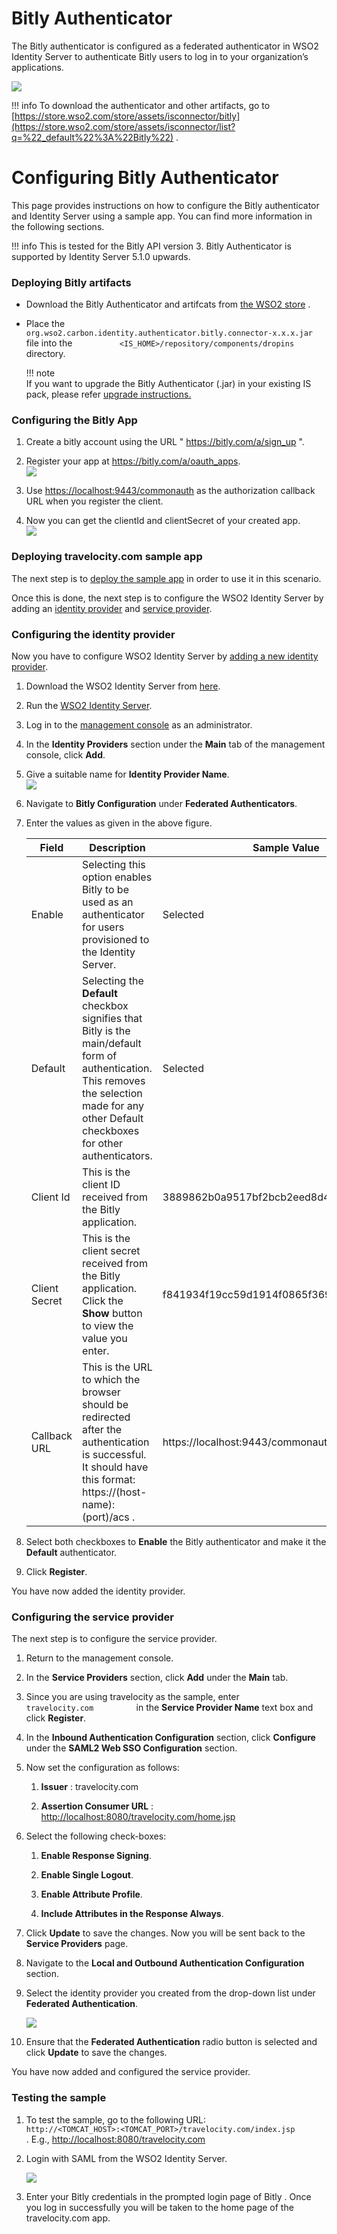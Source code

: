 # Bitly Authenticator

The Bitly authenticator is configured as a federated authenticator in
WSO2 Identity Server to authenticate Bitly users to log in to your
organization’s applications.

![](../assets/img/50518501/76746252.png)   


!!! info 
    To download the authenticator and other artifacts, go to
    [https://store.wso2.com/store/assets/isconnector/bitly](https://store.wso2.com/store/assets/isconnector/list?q=%22_default%22%3A%22Bitly%22)
    .

# Configuring Bitly Authenticator

This page provides instructions on how to configure the Bitly
authenticator and Identity Server using a sample app. You can find more
information in the following sections.

!!! info 
    This is tested for the Bitly API version 3. Bitly Authenticator is supported by Identity Server 5.1.0 upwards.


### Deploying Bitly artifacts

-   Download the Bitly Authenticator and artifcats from [the WSO2
    store](https://store.wso2.com/store/assets/isconnector/details/83ec7d04-46f1-426a-b4cb-1a169846212c)
    .

-   Place the
    `           org.wso2.carbon.identity.authenticator.bitly.connector-x.x.x.jar          `
    file into the
    `           <IS_HOME>/repository/components/dropins          `
    directory.

    !!! note  
        If you want to upgrade the Bitly Authenticator (.jar) in your existing IS pack, please refer [upgrade instructions.](../../develop/upgrading-an-authenticator)
    

### Configuring the Bitly App

1.  Create a bitly account using the URL " <https://bitly.com/a/sign_up>
    ".
2.  Register your app at <https://bitly.com/a/oauth_apps>.  
    ![](../assets/img/50518515/51251641.png) 

3.  Use <https://localhost:9443/commonauth> as the authorization
    callback URL when you register the client.

4.  Now you can get the clientId and clientSecret of your created app.  
    ![](../assets/img/50518515/51252818.png) 

### Deploying travelocity.com sample app

The next step is to [deploy the sample app](../../develop/deploying-the-sample-app)
in order to use it in this scenario.

Once this is done, the next step is to configure the WSO2 Identity
Server by adding an [identity
provider](../../learn/adding-and-configuring-an-identity-provider)
and [service provider](../../learn/adding-and-configuring-a-service-provider).

### Configuring the identity provider

Now you have to configure WSO2 Identity Server by [adding a new identity
provider](../../learn/adding-and-configuring-an-identity-provider).

1.  Download the WSO2 Identity Server from
    [here](http://wso2.com/products/identity-server/).

2.  Run the [WSO2 Identity
    Server](../../setup/running-the-product).
3.  Log in to the [management
    console](../../setup/getting-started-with-the-management-console)
    as an administrator.
4.  In the **Identity Providers** section under the **Main** tab of the
    management console, click **Add**.
5.  Give a suitable name for **Identity Provider Name**.  
    ![](../assets/img/50518515/51251655.png) 

6.  Navigate to **Bitly Configuration** under **Federated
    Authenticators**.

7.  Enter the values as given in the above figure.

    | Field         | Description                                                                                                                                                                                    | Sample Value                             |
    |---------------|------------------------------------------------------------------------------------------------------------------------------------------------------------------------------------------------|------------------------------------------|
    | Enable        | Selecting this option enables Bitly to be used as an authenticator for users provisioned to the Identity Server.                                                                               | Selected                                 |
    | Default       | Selecting the **Default** checkbox signifies that Bitly is the main/default form of authentication. This removes the selection made for any other Default checkboxes for other authenticators. | Selected                                 |
    | Client Id     | This is the client ID received from the Bitly application.                                                                                                                                     | 3889862b0a9517bf2bcb2eed8d43f0be0576e735 |
    | Client Secret | This is the client secret received from the Bitly application. Click the **Show** button to view the value you enter.                                                                          | f841934f19cc59d1914f0865f3694b453b5fe583 |
    | Callback URL  | This is the URL to which the browser should be redirected after the authentication is successful. It should have this format: https://(host-name):(port)/acs .                                 | https://localhost:9443/commonauth        |

8.  Select both checkboxes to **Enable** the Bitly authenticator and
    make it the **Default** authenticator.

9.  Click **Register**.

You have now added the identity provider.

### Configuring the service provider

The next step is to configure the service provider.

1.  Return to the management console.

2.  In the **Service Providers** section, click **Add** under the
    **Main** tab.

3.  Since you are using travelocity as the sample, enter
    `           travelocity.com          ` in the **Service Provider
    Name** text box and click **Register**.

4.  In the **Inbound Authentication Configuration** section, click
    **Configure** under the **SAML2 Web SSO Configuration** section.

5.  Now set the configuration as follows:

    1.  **Issuer** : travelocity.com

    2.  **Assertion Consumer URL** :
        <http://localhost:8080/travelocity.com/home.jsp>

6.  Select the following check-boxes:
    1.  **Enable Response Signing**.

    2.  **Enable Single Logout**.

    3.  **Enable Attribute Profile**.

    4.  **Include Attributes in the Response Always**.  

7.  Click **Update** to save the changes. Now you will be sent back to
    the **Service Providers** page.

8.  Navigate to the **Local and Outbound Authentication Configuration**
    section.

9.  Select the identity provider you created from the drop-down list
    under **Federated Authentication**.

    ![](../assets/img/50518515/51252329.png) 

10. Ensure that the **Federated Authentication** radio button is
    selected and click **Update** to save the changes.

You have now added and configured the service provider.

### Testing the sample

1.  To test the sample, go to the following URL:
    `           http://<TOMCAT_HOST>:<TOMCAT_PORT>/travelocity.com/index.jsp          `
    . E.g., <http://localhost:8080/travelocity.com>

2.  Login with SAML from the WSO2 Identity Server.

    ![](../assets/img/50518515/103332428.png)  

3.  Enter your Bitly credentials in the prompted login page of Bitly .
    Once you log in successfully you will be taken to the home page of
    the travelocity.com app.
